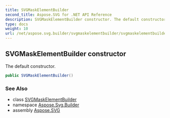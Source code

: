 ```yaml
---
title: SVGMaskElementBuilder
second_title: Aspose.SVG for .NET API Reference
description: SVGMaskElementBuilder constructor. The default constructor
type: docs
weight: 10
url: /net/aspose.svg.builder/svgmaskelementbuilder/svgmaskelementbuilder/
---
```

## SVGMaskElementBuilder constructor

The default constructor.

```csharp
public SVGMaskElementBuilder()
```

### See Also

* class [SVGMaskElementBuilder](../)
* namespace [Aspose.Svg.Builder](../../../aspose.svg.builder/)
* assembly [Aspose.SVG](../../../)
